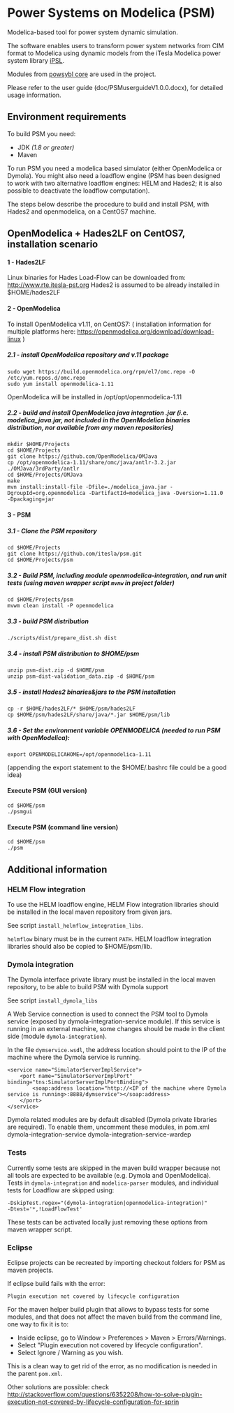 # Power Systems on Modelica (PSM)

Modelica-based tool for power system dynamic simulation.

The software enables users to transform power system networks from CIM format to Modelica using dynamic models from the iTesla Modelica power system library [iPSL](https://github.com/itesla/ipsl). 

Modules from [powsybl core](https://github.com/powsybl/powsybl-core) are used in the project.

Please refer to the user guide (doc/PSMuserguideV1.0.0.docx), for detailed usage information.

## Environment requirements

To build PSM you need:

  * JDK *(1.8 or greater)*
  * Maven 

To run PSM you need a modelica based simulator (either OpenModelica or Dymola). You might also need a loadflow engine (PSM has been designed to work with two alternative loadflow engines: HELM and Hades2; it is also possible to deactivate the loadflow computation).

The steps below describe the procedure to build and install PSM, with Hades2 and openmodelica, on a CentOS7 machine.

## OpenModelica + Hades2LF on CentOS7, installation scenario

#### 1 - Hades2LF 
Linux binaries for Hades Load-Flow can be downloaded from: http://www.rte.itesla-pst.org
Hades2 is assumed to be already installed in $HOME/hades2LF 

#### 2 - OpenModelica

To install OpenModelica v1.11,  on CentOS7:
( installation information for multiple platforms here: https://openmodelica.org/download/download-linux )

##### 2.1 - install OpenModelica repository and v.11 package
    sudo wget https://build.openmodelica.org/rpm/el7/omc.repo -O /etc/yum.repos.d/omc.repo
    sudo yum install openmodelica-1.11

OpenModelica will be installed in /opt/opt/openmodelica-1.11

##### 2.2 - build and install OpenModelica java integration .jar (i.e. modelica_java.jar, not included in the OpenModelica binaries distribution, nor available from any maven repositories)
    mkdir $HOME/Projects
    cd $HOME/Projects
    git clone https://github.com/OpenModelica/OMJava
    cp /opt/openmodelica-1.11/share/omc/java/antlr-3.2.jar  ./OMJava/3rdParty/antlr
    cd $HOME/Projects/OMJava
    make
    mvn install:install-file -Dfile=./modelica_java.jar -DgroupId=org.openmodelica -DartifactId=modelica_java -Dversion=1.11.0 -Dpackaging=jar

#### 3 - PSM


##### 3.1 - Clone the PSM repository
    cd $HOME/Projects
    git clone https://github.com/itesla/psm.git
    cd $HOME/Projects/psm

##### 3.2 - Build PSM, including module openmodelica-integration, and run unit tests (using maven wrapper script ```mvnw``` in project folder)

    cd $HOME/Projects/psm
    mvwm clean install -P openmodelica
   
##### 3.3 - build PSM distribution
    ./scripts/dist/prepare_dist.sh dist
    
##### 3.4 - install PSM distribution to $HOME/psm
    unzip psm-dist.zip -d $HOME/psm
    unzip psm-dist-validation_data.zip -d $HOME/psm
     
##### 3.5 - install Hades2 binaries&jars to the PSM installation
    cp -r $HOME/hades2LF/* $HOME/psm/hades2LF
    cp $HOME/psm/hades2LF/share/java/*.jar $HOME/psm/lib


##### 3.6 - Set the environment variable OPENMODELICA (needed to run PSM with OpenModelica): 
    export OPENMODELICAHOME=/opt/openmodelica-1.11
    
(appending the export statement to the $HOME/.bashrc file could be a good idea)    

#### Execute PSM (GUI version)
    cd $HOME/psm
    ./psmgui
    
#### Execute PSM (command line version)
    cd $HOME/psm
    ./psm


## Additional information

### HELM Flow integration

To use the HELM loadflow engine, HELM Flow integration libraries should be installed in the local maven repository from given jars.

See script ```install_helmflow_integration_libs```.

```helmflow``` binary must be in the current ```PATH```. HELM loadflow integration libraries should also be copied to $HOME/psm/lib.

### Dymola integration

The Dymola interface private library must be installed in the local maven repository, to be able to build PSM with Dymola support 

See script ```install_dymola_libs```

A Web Service connection is used to connect the PSM tool to Dymola service (exposed by dymola-integration-service module). If this service is running in an external machine, some changes should be made in the client side (module ```dymola-integration```).

In the file ```dymservice.wsdl```, the address location should point to the IP of the machine where the Dymola service is running.

	<service name="SimulatorServerImplService">
		<port name="SimulatorServerImplPort" binding="tns:SimulatorServerImplPortBinding">
			<soap:address location="http://<IP of the machine where Dymola service is running>:8888/dymservice"></soap:address>
		</port>
	</service>

Dymola related modules are by default disabled (Dymola private libraries are required). To enable them, uncomment these modules, in pom.xml
    dymola-integration-service
    dymola-integration-service-wardep
	

### Tests

Currently some tests are skipped in the maven build wrapper because not all tools are expected to be available (e.g. Dymola and OpenModelica). Tests in `dymola-integration` and `modelica-parser` modules, and individual tests for Loadflow are skipped using:

	-DskipTest.regex="(dymola-integration|openmodelica-integration)"
	-Dtest='*,!LoadFlowTest'

These tests can be activated locally just removing these options from maven wrapper script.

	
### Eclipse

Eclipse projects can be recreated by importing checkout folders for PSM as maven projects.

If eclipse build fails with the error:

	Plugin execution not covered by lifecycle configuration

For the maven helper build plugin that allows to bypass tests for some modules, and that does not affect the maven build from the command line, one way to fix it is to:

  - Inside eclipse, go to Window > Preferences > Maven > Errors/Warnings.
  - Select "Plugin execution not covered by lifecycle configuration". 
  - Select Ignore / Warning as you wish.

This is a clean way to get rid of the error, as no modification is needed in the parent `pom.xml`.

Other solutions are possible: check http://stackoverflow.com/questions/6352208/how-to-solve-plugin-execution-not-covered-by-lifecycle-configuration-for-sprin

